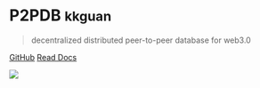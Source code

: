 <!-- _coverpage.md -->

<!-- ![logo](_media/icon.svg) -->

# P2PDB <small>kkguan</small>

> decentralized distributed peer-to-peer database for web3.0



[GitHub](https://github.com/Rock-liyi/p2pdb)
[Read Docs](/en/README)

<!-- 背景图片 -->

![](background.jpeg)